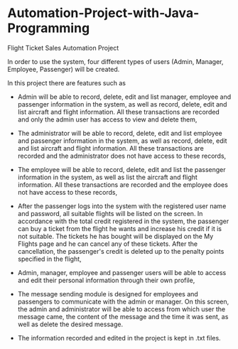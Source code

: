 
# Automation-Project-with-Java-Programming
Flight Ticket Sales Automation Project



In order to use the system, four different types of users (Admin, Manager, Employee, Passenger) will be created.

In this project there are features such as

- Admin will be able to record, delete, edit and list manager, employee and passenger information in the system, as well as record, delete, edit and list aircraft and flight information. All these transactions are recorded and only the admin user has access to view and delete them,
- The administrator will be able to record, delete, edit and list employee and passenger information in the system, as well as record, delete, edit and list aircraft and flight information. All these transactions are recorded and the administrator does not have access to these records,
- The employee will be able to record, delete, edit and list the passenger information in the system, as well as list the aircraft and flight information. All these transactions are recorded and the employee does not have access to these records,
- After the passenger logs into the system with the registered user name and password, all suitable flights will be listed on the screen. In accordance with the total credit registered in the system, the passenger can buy a ticket from the flight he wants and increase his credit if it is not suitable. The tickets he has bought will be displayed on the My Flights page and he can cancel any of these tickets. After the cancellation, the passenger's credit is deleted up to the penalty points specified in the flight,
- Admin, manager, employee and passenger users will be able to access and edit their personal information through their own profile,
- The message sending module is designed for employees and passengers to communicate with the admin or manager. On this screen, the admin and administrator will be able to access from which user the message came, the content of the message and the time it was sent, as well as delete the desired message.

- The information recorded and edited in the project is kept in .txt files.
